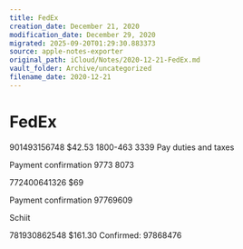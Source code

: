 ```yaml
---
title: FedEx
creation_date: December 21, 2020
modification_date: December 29, 2020
migrated: 2025-09-20T01:29:30.883373
source: apple-notes-exporter
original_path: iCloud/Notes/2020-12-21-FedEx.md
vault_folder: Archive/uncategorized
filename_date: 2020-12-21
---
```



# FedEx

901493156748 
$42.53
1800-463 3339
Pay duties and taxes 

Payment confirmation 
9773 8073

772400641326
$69

Payment confirmation 
97769609

Schiit 

781930862548
$161.30
Confirmed: 97868476
